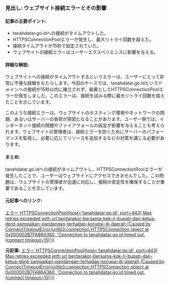 ### 見出し: ウェブサイト接続エラーとその影響

#### 記事の主要ポイント:
- tanahdatar.go.idへの接続がタイムアウトした。
- HTTPSConnectionPoolエラーが発生し、最大リトライ回数を超えた。
- 接続タイムアウトが15秒で設定されていた。
- ウェブサイトの接続エラーはユーザーエクスペリエンスに影響を与える。

#### 詳細な解説:
ウェブサイトへの接続がタイムアウトするというエラーは、ユーザーにとって非常に不便な経験をもたらします。今回のケースでは、tanahdatar.go.idというドメインへの接続が15秒以内に確立されず、結果としてHTTPSConnectionPoolエラーが発生しました。このエラーは、接続を試みる際に最大リトライ回数を超えたことを示しています。

このような接続エラーは、ウェブサイトのホスティング環境やネットワークの問題、あるいはサーバーの負荷が原因となることがあります。ユーザー側では、インターネット接続の問題やファイアウォールの設定が影響を与えることも考えられます。ウェブサイトの管理者は、接続エラーを防ぐためにサーバーのパフォーマンスを監視し、必要に応じてリソースを追加するなどの対策を講じる必要があります。

#### まとめ:
tanahdatar.go.idへの接続がタイムアウトし、HTTPSConnectionPoolエラーが発生したことで、ユーザーはウェブサイトにアクセスできませんでした。この問題は、ウェブサイトの管理者が迅速に対応し、接続の安定性を確保することが重要であることを示しています。

#### 元記事へのリンク:
[エラー HTTPSConnectionPool(host='tanahdatar.go.id', port=443) Max retries exceeded with url beritarakor-bersama-kpk-ri-bupati-dan-ketua-dprd-sampaikan-pandangan-terhadap-korupsi-di-daerah (Caused by ConnectTimeoutError(urllib3.connection.HTTPSConnection object at 0x000002B7FA86A360, 'Connection to tanahdatar.go.id timed out. (connect timeout=15)'))](#)

**元記事:** [エラー HTTPSConnectionPool(host='tanahdatar.go.id', port=443) Max retries exceeded with url beritarakor-bersama-kpk-ri-bupati-dan-ketua-dprd-sampaikan-pandangan-terhadap-korupsi-di-daerah (Caused by ConnectTimeoutError(urllib3.connection.HTTPSConnection object at 0x000002B7FA86A360, 'Connection to tanahdatar.go.id timed out. (connect timeout=15)'))](https://tanahdatar.go.id/berita/rakor-bersama-kpk-ri-bupati-dan-ketua-dprd-sampaikan-pandangan-terhadap-korupsi-di-daerah)